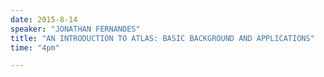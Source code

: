 ```yaml
---
date: 2015-8-14
speaker: "JONATHAN FERNANDES"
title: "AN INTRODUCTION TO ATLAS: BASIC BACKGROUND AND APPLICATIONS"
time: "4pm" 

---
```


